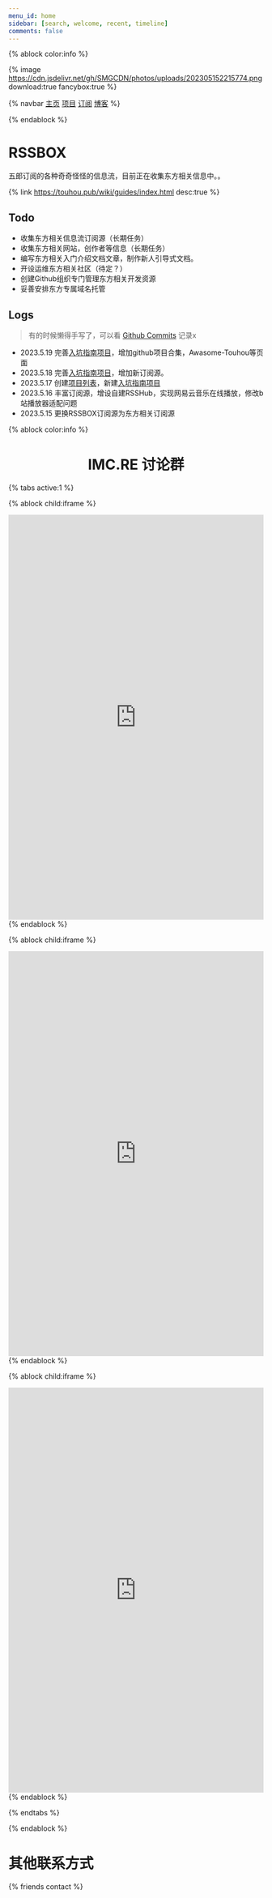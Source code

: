 ```yaml
---
menu_id: home
sidebar: [search, welcome, recent, timeline]
comments: false
---
```


{% ablock color:info %}

{% image https://cdn.jsdelivr.net/gh/SMGCDN/photos/uploads/202305152215774.png download:true fancybox:true %}

{% navbar 
[主页](/) 
[项目](/wiki/) 
[订阅](/rss/) 
[博客](https://blog.imc.re/) 
%}

{% endablock %}

# RSSBOX

五郎订阅的各种奇奇怪怪的信息流，目前正在收集东方相关信息中。。

{% link https://touhou.pub/wiki/guides/index.html desc:true %}

## Todo

- 收集东方相关信息流订阅源（长期任务）
- 收集东方相关网站，创作者等信息（长期任务）
- 编写东方相关入门介绍文档文章，制作新人引导式文档。
- 开设运维东方相关社区（待定？）
- 创建Github组织专门管理东方相关开发资源
- 妥善安排东方专属域名托管

## Logs

> 有的时候懒得手写了，可以看 [Github Commits](https://github.com/Touhou-Public/touhou-public.github.io/commits/main) 记录x

- 2023.5.19 完善[入坑指南项目](/wiki/guides/)，增加github项目合集，Awasome-Touhou等页面
- 2023.5.18 完善[入坑指南项目](/wiki/guides/)，增加新订阅源。
- 2023.5.17 创建[项目列表](/wiki)，新建[入坑指南项目](/wiki/guides/)
- 2023.5.16 丰富订阅源，增设自建RSSHub，实现网易云音乐在线播放，修改b站播放器适配问题
- 2023.5.15 更换RSSBOX订阅源为东方相关订阅源

{% ablock color:info %}

# <center>IMC.RE 讨论群</center>

{% tabs active:1 %}

<!-- tab 公告 -->

{% ablock child:iframe %}
<iframe title="dodochat" src="https://widget.imdodo.com/w/index.html#/channel?cids=1067193,1067194,1067196,1068714,1084722&amp;iid=170663&amp;sig=FuvhXv5EypYyIfAnL%2B2f2g%3D%3D&amp;sort=1&amp;theme=1" style="border: none; width: 100%; height: 800px;"></iframe>
{% endablock %}

<!-- tab 讨论 -->

{% ablock child:iframe %}
<iframe title="dodochat" src="https://widget.imdodo.com/w/index.html#/channel?cids=1067198,1067200,1067197,1069695,1083784&amp;iid=170663&amp;inter=1&amp;sig=jqaYAey1nn7ezZqr9X1OxA%3D%3D&amp;sort=1&amp;theme=1" style="border: none; width: 100%; height: 800px;"></iframe>
{% endablock %}

<!-- tab Discord -->
{% ablock child:iframe %}
<iframe title="WidgetBot Discord chat embed" allow="clipboard-write" src="https://e.widgetbot.io/channels/769348161470464001/1012258700922208287?api=82547ba4-1c9a-4f26-af08-c1fe372a4bb4" style="border: none; width: 100%; height: 800px;"></iframe>
{% endablock %}

{% endtabs %}

{% endablock %}

# 其他联系方式

{% friends contact %}